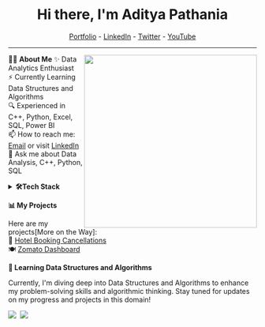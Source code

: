 <!--- Body Begins -->
<h1 align="center"> Hi there, I'm Aditya Pathania </h1>

<!--- Adding Header Elements -->
<p align="center">
  <a href="https://github.com/Rex-Underground">Portfolio</a> -
  <a href="https://www.linkedin.com/in/aditya-pathania-ba32b5261/">LinkedIn</a> - 
  <a href="https://twitter.com/Pathania_rex">Twitter</a> -
  <a href="https://www.youtube.com/channel/UCwTjoLd6MqqYiiok5FHtvTQ">YouTube</a></p>

-----------------------------------------------------------
👨‍💻 **About Me**<img src="https://raw.githubusercontent.com/sanjay-kv/sanjay-kv/main/Assets/illustration.png" min-width="300px" max-width="300px" width="350px" align="right"> 
✨ Data Analytics Enthusiast <br>
⚡ Currently Learning Data Structures and Algorithms <br>
🔍 Experienced in C++, Python, Excel, SQL, Power BI <br>
📫 How to reach me: [Email](mailto:rex.adityapathania@gmail.com) or visit [LinkedIn](https://www.linkedin.com/in/aditya-pathania-ba32b5261/)<br>
💬 Ask me about Data Analysis, C++, Python, SQL<br>

<!--- Adding Tech Stack open Section -->

<details>	
 <summary><b>🛠Tech Stack</b></summary><br>
Languages: <img src="https://img.shields.io/badge/-C++-00599C?logo=c%2B%2B&logoColor=white&style=flat">&nbsp;
<img src="https://img.shields.io/badge/-Python-3776AB?logo=python&logoColor=white&style=flat">&nbsp; 
<img src="https://img.shields.io/badge/-SQL-003B57?logo=mysql&logoColor=white&style=flat">&nbsp;
<img src="https://img.shields.io/badge/-Excel-217346?logo=microsoft-excel&logoColor=white&style=flat">&nbsp;
<img src="https://img.shields.io/badge/-Power%20BI-F2C811?logo=power-bi&logoColor=black&style=flat">&nbsp;<br>
Tools and Platforms: <img src="https://img.shields.io/badge/-Git-F05032?logo=git&logoColor=white&style=flat">&nbsp; 
<img src="https://img.shields.io/badge/-Jupyter-F37626?logo=jupyter&logoColor=white&style=flat">&nbsp;
<img src="https://img.shields.io/badge/-Visual%20Studio%20Code-007ACC?logo=visual-studio-code&logoColor=white&style=flat">&nbsp;
</details> 

<!--- 1st Section on Data Analysis Projects -->
<b>📊 My Projects</b><br>

Here are my projects[More on the Way]:<br>
  🏨 [Hotel Booking Cancellations](https://github.com/Rex-Underground/Hotel-Booking-Cancellation-Dashboard)<br>
  🍽️ [Zomato Dashboard](https://github.com/Rex-Underground/Zomato-Dashboard)<br>
  

<!--- 2nd Section on Learning DSA -->

<b>🌱 Learning Data Structures and Algorithms</b><br>

Currently, I'm diving deep into Data Structures and Algorithms to enhance my problem-solving skills and algorithmic thinking. Stay tuned for updates on my progress and projects in this domain!

<!--- Footer Starts - Adding the Social Media Status count-->

 <p align="left"> <img src="https://img.shields.io/twitter/follow/Pathania_rex?style=social"></a>&nbsp;&nbsp;<a href="https://www.youtube.com/channel/UCwTjoLd6MqqYiiok5FHtvTQ/?sub_confirmation=1"><img src="https://img.shields.io/youtube/channel/views/UCwTjoLd6MqqYiiok5FHtvTQ?style=social"></a></p>


<!--- Footer End -->
<!--- Body End -->
